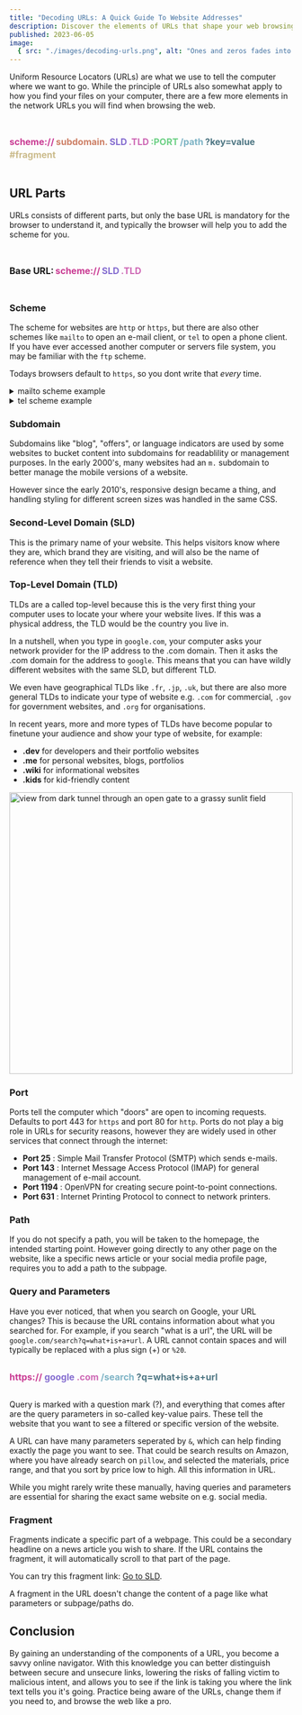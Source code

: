 ```yaml
---
title: "Decoding URLs: A Quick Guide To Website Addresses"
description: Discover the elements of URLs that shape your web browsing experience. We look into what information is in a URL, making it easier for you to understand where a link is taking you before you click it.
published: 2023-06-05
image:
  { src: "./images/decoding-urls.png", alt: "Ones and zeros fades into a url" }
---
```


Uniform Resource Locators (URLs) are what we use to tell the computer where we want to go. While the principle of URLs also somewhat apply to how you find your files on your computer, there are a few more elements in the network URLs you will find when browsing the web.

<div class="url-example">
  <p>
    <a href="#scheme" class="scheme">scheme://</a>
    <a href="#subdomain" class="subdomain">subdomain.</a>
    <a href="#second-level-domain-sld" class="sld">SLD</a>
    <a href="#top-level-domain-tld" class="tld">.TLD</a>
    <a href="#port" class="port">:PORT</a>
    <a href="#path" class="path">/path</a>
    <a href="#query-and-parameters" class="params">?key=value</a>
    <a href="#fragment" class="fragment">#fragment</a>
  </p>
</div>

## URL Parts

URLs consists of different parts, but only the base URL is mandatory for the browser to understand it, and typically the browser will help you to add the scheme for you.

<div class="url-example">
  <p>
    Base URL: 
    <a href="#scheme" class="scheme">scheme://</a>
    <a href="#second-level-domain-sld" class="sld">SLD</a>
    <a href="#top-level-domain-tld" class="tld">.TLD</a>
    </p>
</div>

### Scheme

The scheme for websites are `http` or `https`, but there are also other schemes like `mailto` to open an e-mail client, or `tel` to open a phone client. If you have ever accessed another computer or servers file system, you may be familiar with the `ftp` scheme.

Todays browsers default to `https`, so you dont write that _every_ time.

<details><summary>mailto scheme example</summary><a href="mailto:myname@gmail.com">mailto:myname@gmail.com</a></details>
<details><summary>tel scheme example</summary><a href="tel:+1 123456789">tel:+1 123456789</a></details>

### Subdomain

Subdomains like "blog", "offers", or language indicators are used by some websites to bucket content into subdomains for readablility or management purposes. In the early 2000's, many websites had an `m.` subdomain to better manage the mobile versions of a website.

However since the early 2010's, responsive design became a thing, and handling styling for different screen sizes was handled in the same CSS.

### Second-Level Domain (SLD)

This is the primary name of your website. This helps visitors know where they are, which brand they are visiting, and will also be the name of reference when they tell their friends to visit a website.

### Top-Level Domain (TLD)

TLDs are a called top-level because this is the very first thing your computer uses to locate your where your website lives. If this was a physical address, the TLD would be the country you live in.

In a nutshell, when you type in `google.com`, your computer asks your network provider for the IP address to the .com domain. Then it asks the .com domain for the address to `google`. This means that you can have wildly different websites with the same SLD, but different TLD.

We even have geographical TLDs like `.fr`, `.jp`, `.uk`, but there are also more general TLDs to indicate your type of website e.g. `.com` for commercial, `.gov` for government websites, and `.org` for organisations.

In recent years, more and more types of TLDs have become popular to finetune your audience and show your type of website, for example:

- **.dev** for developers and their portfolio websites
- **.me** for personal websites, blogs, portfolios
- **.wiki** for informational websites
- **.kids** for kid-friendly content

<img src="https://images.unsplash.com/photo-1530406472580-81dc39c4babe?ixlib=rb-4.0.3&ixid=M3wxMjA3fDB8MHxwaG90by1wYWdlfHx8fGVufDB8fHx8fA%3D%3D&auto=format&fit=crop&w=1692&q=12" alt="view from dark tunnel through an open gate to a grassy sunlit field" style="width: 100%; object-fit: cover; max-height: 500px;" />

### Port

Ports tell the computer which "doors" are open to incoming requests. Defaults to port 443 for `https` and port 80 for `http`.
Ports do not play a big role in URLs for security reasons, however they are widely used in other services that connect through the internet:

- **Port 25** : Simple Mail Transfer Protocol (SMTP) which sends e-mails.
- **Port 143** : Internet Message Access Protocol (IMAP) for general management of e-mail account.
- **Port 1194** : OpenVPN for creating secure point-to-point connections.
- **Port 631** : Internet Printing Protocol to connect to network printers.

### Path

If you do not specify a path, you will be taken to the homepage, the intended starting point. However going directly to any other page on the website, like a specific news article or your social media profile page, requires you to add a path to the subpage.

### Query and Parameters

Have you ever noticed, that when you search on Google, your URL changes?
This is because the URL contains information about what you searched for. For example, if you search "what is a url", the URL will be `google.com/search?q=what+is+a+url`. A URL cannot contain spaces and will typically be replaced with a plus sign (+) or `%20`.

<div class="url-example">
  <a href="https://google.com/search?q=what+is+a+url" target="_blank">
    <span class="scheme">https://</span>
    <span class="sld">google</span>
    <span class="tld">.com</span>
    <span class="path">/search</span>
    <span class="params">?q=what+is+a+url</span>
  </a>
</div>

Query is marked with a question mark (?), and everything that comes after are the query parameters in so-called key-value pairs. These tell the website that you want to see a filtered or specific version of the website.

A URL can have many parameters seperated by `&`, which can help finding exactly the page you want to see. That could be search results on Amazon, where you have already search on `pillow`, and selected the materials, price range, and that you sort by price low to high. All this information in URL.

While you might rarely write these manually, having queries and parameters are essential for sharing the exact same website on e.g. social media.

### Fragment

Fragments indicate a specific part of a webpage. This could be a secondary headline on a news article you wish to share. If the URL contains the fragment, it will automatically scroll to that part of the page.

You can try this fragment link: <a href="#second-level-domain-sld">Go to SLD</a>.

A fragment in the URL doesn't change the content of a page like what parameters or subpage/paths do.

## Conclusion

By gaining an understanding of the components of a URL, you become a savvy online navigator.
With this knowledge you can better distinguish between secure and unsecure links, lowering the risks of falling victim to malicious intent, and allows you to see if the link is taking you where the link text tells you it's going.
Practice being aware of the URLs, change them if you need to, and browse the web like a pro.

<style lang="scss">
  .url-example {
    display: flex; 
    margin: 30px 0; 
    font-size: 16px;
    font-weight: 700; 

    @media (max-width: 700px) {
      font-size: 12px;
      }

    & p {
      display: flex; 
      gap: 3px;
      flex-wrap: wrap;
      font-size: inherit;
    }
    
    & a {
      text-decoration: none;
      font-size: inherit;
    }
  }

  .scheme {
    color: #c93b93;
  }

  .subdomain {
    color: #cd7f65;
  }  

  .sld {
    color: #856dd0;
  }

  .tld {
    color: #ce69b5;
  }
  
  .path {
    color:#7db3c5;
  }
  
  .params {
    color:#4e7683;
  }

  .fragment {
    color:#cbbb8b;
  }

  .port {
    color:#6dd085;
  }
</style>
